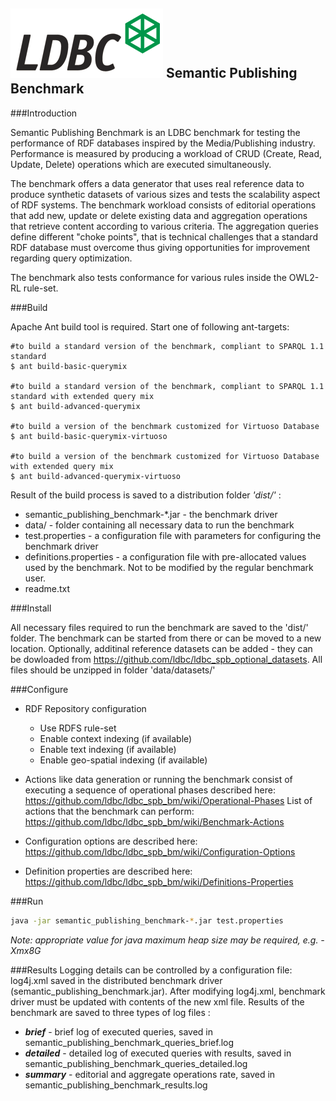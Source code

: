 ![LDBC Logo](ldbc_logo.png)
Semantic Publishing Benchmark
-----------------------------

###Introduction

Semantic Publishing Benchmark is an LDBC benchmark for testing the performance of RDF databases inspired by the Media/Publishing industry.
Performance is measured by producing a workload of CRUD (Create, Read, Update, Delete) operations which are executed simultaneously.

The benchmark offers a data generator that uses real reference data to produce synthetic datasets of various sizes and tests the scalability aspect
of RDF systems. The benchmark workload consists of editorial operations that add new, update or delete existing data and aggregation
operations that retrieve content according to various criteria. The aggregation queries define different "choke points", that is technical 
challenges that a standard RDF database must overcome thus giving opportunities for improvement regarding query optimization.

The benchmark also tests conformance for various rules inside the OWL2-RL rule-set.

###Build

Apache Ant build tool is required. Start one of following ant-targets: 

```
#to build a standard version of the benchmark, compliant to SPARQL 1.1 standard
$ ant build-basic-querymix

#to build a standard version of the benchmark, compliant to SPARQL 1.1 standard with extended query mix
$ ant build-advanced-querymix

#to build a version of the benchmark customized for Virtuoso Database
$ ant build-basic-querymix-virtuoso

#to build a version of the benchmark customized for Virtuoso Database with extended query mix
$ ant build-advanced-querymix-virtuoso
```

Result of the build process is saved to a distribution folder _'dist/'_ : 
* semantic_publishing_benchmark-*.jar - the benchmark driver
* data/ - folder containing all necessary data to run the benchmark
* test.properties - a configuration file with parameters for configuring the benchmark driver
* definitions.properties - a configuration file with pre-allocated values used by the benchmark. Not to be modified by the regular benchmark user.
* readme.txt

###Install

All necessary files required to run the benchmark are saved to the 'dist/' folder. The benchmark can be started from there or can be moved to a new location.
Optionally, additinal reference datasets can be added - they can be dowloaded from https://github.com/ldbc/ldbc_spb_optional_datasets. All files should be unzipped in folder 'data/datasets/'

###Configure

* RDF Repository configuration
  * Use RDFS rule-set
  * Enable context indexing (if available)
  * Enable text indexing (if available)
  * Enable geo-spatial indexing (if available)

* Actions like data generation or running the benchmark consist of executing a sequence of operational phases described here: https://github.com/ldbc/ldbc_spb_bm/wiki/Operational-Phases
  List of actions that the benchmark can perform: https://github.com/ldbc/ldbc_spb_bm/wiki/Benchmark-Actions
  
* Configuration options are described here: https://github.com/ldbc/ldbc_spb_bm/wiki/Configuration-Options
* Definition properties are described here: https://github.com/ldbc/ldbc_spb_bm/wiki/Definitions-Properties

 
###Run

```sh
java -jar semantic_publishing_benchmark-*.jar test.properties
```
*Note: appropriate value for java maximum heap size may be required, e.g. -Xmx8G*

###Results
Logging details can be controlled by a configuration file: log4j.xml saved in the distributed benchmark driver (semantic_publishing_benchmark.jar). After modifying log4j.xml, benchmark driver must be updated with contents of the new xml file.
Results of the benchmark are saved to three types of log files :

* ***brief*** - brief log of executed queries, saved in semantic_publishing_benchmark_queries_brief.log
* ***detailed*** - detailed log of executed queries with results, saved in semantic_publishing_benchmark_queries_detailed.log
* ***summary*** - editorial and aggregate operations rate, saved in semantic_publishing_benchmark_results.log